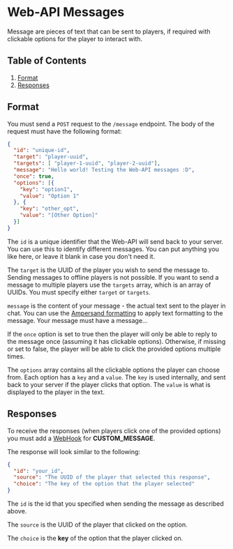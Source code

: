 # Web-API Messages

Message are pieces of text that can be sent to players, if required with clickable options for
the player to interact with.


## Table of Contents
1. [Format](#format)
1. [Responses](#responses)


<a name="format"></a>
## Format

You must send a `POST` request to the `/message` endpoint.
The body of the request must have the following format:

```json
{
  "id": "unique-id",
  "target": "player-uuid",
  "targets": [ "player-1-uuid", "player-2-uuid"],
  "message": "Hello world! Testing the Web-API messages :D",
  "once": true,
  "options": [{
    "key": "option1",
    "value": "Option 1"
  }, {
    "key": "other_opt",
    "value": "[Other Option]"
  }]
}
```

The `id` is a unique identifier that the Web-API will send back to your server. You can use
this to identify different messages. You can put anything you like here, or leave it blank
in case you don't need it.

The `target` is the UUID of the player you wish to send the message to. Sending messages
to offline players is not possible. If you want to send a message to multiple players use 
the `targets` array, which is an array of UUIDs. You must specify either `target` or `targets`.

`message` is the content of your message - the actual text sent to the player in chat.
You can use the [Ampersand formatting](https://docs.spongepowered.org/stable/en-GB/plugin/text/representations/formatting-code-legacy.html#ampersand-formatting)
to apply text formatting to the message. Your message must have a message...

If the `once` option is set to true then the player will only be able to reply to the message
once (assuming it has clickable options). Otherwise, if missing or set to false, the player will
be able to click the provided options multiple times.

The `options` array contains all the clickable options the player can choose from.
Each option has a `key` and a `value`. The `key` is used internally, and sent back to your
server if the player clicks that option. The `value` is what is displayed to the player
in the text.


<a name="responses"></a>
## Responses

To receive the responses (when players click one of the provided options) you must add a
[WebHook](WEBHOOKS.md) for **CUSTOM_MESSAGE**.

The response will look similar to the following:
```json
{
  "id": "your_id",
  "source": "The UUID of the player that selected this response",
  "choice": "The key of the option that the player selected"
}
```

The `id` is the id that you specified when sending the message as described above.

The `source` is the UUID of the player that clicked on the option.

The `choice` is the **key** of the option that the player clicked on.
